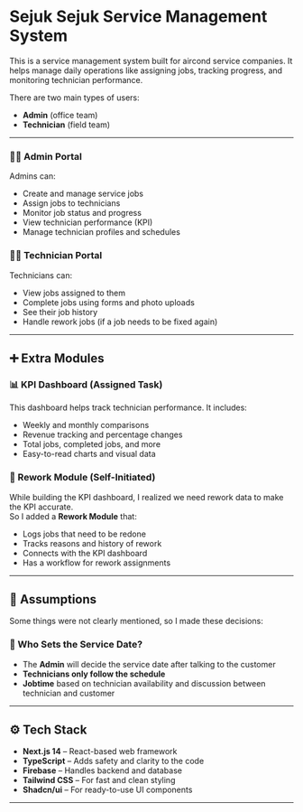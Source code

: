 # Sejuk Sejuk Service Management System

This is a service management system built for aircond service companies. It helps manage daily operations like assigning jobs, tracking progress, and monitoring technician performance.

There are two main types of users:
- **Admin** (office team)
- **Technician** (field team)

---
### 🧑‍💼 Admin Portal
Admins can:
- Create and manage service jobs
- Assign jobs to technicians
- Monitor job status and progress
- View technician performance (KPI)
- Manage technician profiles and schedules

### 🧑‍🔧 Technician Portal
Technicians can:
- View jobs assigned to them
- Complete jobs using forms and photo uploads
- See their job history
- Handle rework jobs (if a job needs to be fixed again)

---

## ➕ Extra Modules

### 📊 KPI Dashboard (Assigned Task)
This dashboard helps track technician performance. It includes:
- Weekly and monthly comparisons
- Revenue tracking and percentage changes
- Total jobs, completed jobs, and more
- Easy-to-read charts and visual data

### 🔁 Rework Module (Self-Initiated)
While building the KPI dashboard, I realized we need rework data to make the KPI accurate.  
So I added a **Rework Module** that:
- Logs jobs that need to be redone
- Tracks reasons and history of rework
- Connects with the KPI dashboard
- Has a workflow for rework assignments

---

## 🧠 Assumptions

Some things were not clearly mentioned, so I made these decisions:

### 📅 Who Sets the Service Date?
- The **Admin** will decide the service date after talking to the customer
- **Technicians only follow the schedule**
- **Jobtime** based on technician availability and discussion between technician and customer

---

## ⚙️ Tech Stack

- **Next.js 14** – React-based web framework
- **TypeScript** – Adds safety and clarity to the code
- **Firebase** – Handles backend and database
- **Tailwind CSS** – For fast and clean styling
- **Shadcn/ui** – For ready-to-use UI components
---